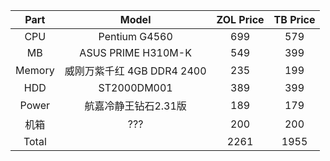 | Part  |         Model          | ZOL Price | TB Price |
| :---: | :-------------------: | :-------: | :------: |
|  CPU  |     Pentium G4560     |    699    |   579    |
|  MB   | ASUS PRIME H310M-K |    549    |   399    |
| Memory | 威刚万紫千红 4GB DDR4 2400 | 235 | 199|
| HDD | ST2000DM001 | 389 | 399 |
| Power |  航嘉冷静王钻石2.31版 | 189 | 179 |
| 机箱 | ??? | 200 | 200|
| Total |&nbsp;| 2261| 1955 |